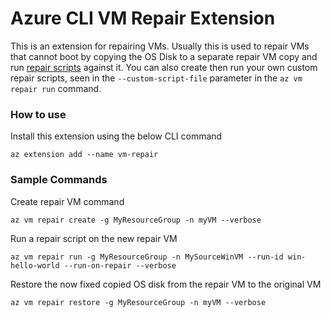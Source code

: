 # Azure CLI VM Repair Extension #
This is an extension for repairing VMs. Usually this is used to repair VMs that cannot boot by copying the 
OS Disk to a separate repair VM copy and run [repair scripts](https://github.com/Azure/repair-script-library) against it. 
You can also create then run your own custom repair scripts, seen in the `--custom-script-file` parameter in the `az vm repair run` command. 

### How to use ###
Install this extension using the below CLI command
```
az extension add --name vm-repair
```

### Sample Commands ###
Create repair VM command
```
az vm repair create -g MyResourceGroup -n myVM --verbose
```
Run a repair script on the new repair VM
```
az vm repair run -g MyResourceGroup -n MySourceWinVM --run-id win-hello-world --run-on-repair --verbose
```
Restore the now fixed copied OS disk from the repair VM to the original VM
```
az vm repair restore -g MyResourceGroup -n myVM --verbose
```

